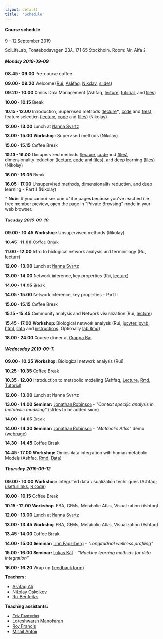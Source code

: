 ```yaml
---
layout: default
title:  'Schedule'
---
```

#### Course schedule

9 - 12 September 2019

SciLifeLab, Tomtebodavagen 23A, 171 65 Stockholm. 
Room: Air, Alfa 2  
  

  
##### Monday 2019-09-09
  

  
**08.45 - 09.00** Pre-course coffee

**09.00 - 09.20** Welcome ([Rui][5], [Ashfaq][6], [Nikolay][7], [slides][23])

**09.20 - 10.00** Omics Data Management (Ashfaq, [lecture][24], [tutorial][34], and [files][35])

**10.00 - 10.15** Break

**10.15 - 12.00** Introduction, Supervised methods ([lecture][31]<b>\*</b>, [code][13] and [files][25]), feature selection ([lecture][30], [code][15] and [files][26]) (Nikolay)

**12.00 - 13.00** Lunch at [Nanna Svartz][11] 

**13.00 - 15.00** **Workshop:** Supervised methods (Nikolay)

**15.00 - 15.15** Coffee Break

**15.15 - 16.00** Unsupervised methods ([lecture][32], [code][14] and [files][27]), dimensionality reduction ([lecture][33], [code][16] and [files][28]), and deep learning ([files][29]) (Nikolay)

**16.00 - 16.05** Break

**16.05 - 17.00** Unsupervised methods, dimensionality reduction, and deep learning - Part II (Nikolay)

**<b>\*</b> Note:** if you cannot see one of the pages because you've reached the free member preview,
open the page in "Private Browsing" mode in your web browser.  


##### Tuesday 2019-09-10

**09.00 - 10.45** **Workshop:** Unsupervised methods (Nikolay)

**10.45 - 11.00** Coffee Break

**11.00 - 12.00** Intro to biological network analysis and terminology (Rui, [lecture][17])

**12.00 - 13.00** Lunch at [Nanna Svartz][11] 

**13.00 - 14.00** Network inference, key properties (Rui, [lecture][21])

**14.00 - 14.05** Break

**14.05 - 15.00** Network inference, key properties - Part II

**15.00 - 15.15** Coffee Break

**15.15 - 15.45** Community analysis and Network visualization (Rui, [lecture][22])

**15.45 - 17.00** **Workshop:** Biological network analysis (Rui, [jupyter.ipynb][20], [html][18], [data](session_topology/data.zip) and [instructions][19]. Optionally [lab.Rmd](session_topology/lab.Rmd))

**18.00 - 24.00** Course dinner at [Grappa Bar][12]



##### Wednesday 2019-09-11

**09.00 - 10.25** **Workshop:** Biological network analysis (Rui)

**10.25 - 10.35** Coffee Break

**10.35 - 12.00** Introduction to metabolic modeling (Ashfaq, [Lecture](session_gems/GenomeScaleModelling_2.html), [Rmd][36], [Tutorial](session_gems/Piano_tutorial_rmrkd.Rmd))

**12.00 - 13.00** Lunch at [Nanna Svartz][11] 

**13.00 - 14.00** **Seminar:** [Jonathan Robinson][3] - *"Context specific analysis in metabolic modeling"* (slides to be added soon)

**14.00 - 14.05** Break

**14.00 - 14.30** **Seminar:** [Jonathan Robinson][3] - *"Metabolic Atlas"* demo ([webpage][37])

**14.30 - 14.45** Coffee Break

**14.45 - 17.00** **Workshop:** Omics data integration with human metabolic Models (Ashfaq, [Rmd][38], [Data][39])


##### Thursday 2019-09-12

**09.00 - 10.00** **Workshop:** Integrated data visualization techniques (Ashfaq; [useful links][41], [R code][42])

**10.00 - 10.15** Coffee Break

**10.15 - 12.00** **Workshop:** FBA, GEMs, Metabolic Atlas, Visualization (Ashfaq)

**12.00 - 13.00** Lunch at [Nanna Svartz][11] 

**13.00 - 13.45** **Workshop**  FBA, GEMs, Metabolic Atlas, Visualization (Ashfaq)

**13.45 - 14.00** Coffee Break

**14.00 - 15.00** **Seminar:** [Linn Fagerberg][1] - *"Longitudinal wellness profiling"*

**15.00 - 16.00** **Seminar:** [Lukas Käll][2] - *"Machine learning methods for data integration"*

**16.00 - 16.20** Wrap up ([feedback form][40])

  
**Teachers:**
- [Ashfaq Ali][6]
- [Nikolay Oskolkov][7]
- [Rui Benfeitas][5]


**Teaching assistants:**
- [Erik Fasterius][8]
- [Lokeshwaran Manoharan][9]
- [Roy Francis][10]
- [Mihail Anton][4]


[1]: https://www.kth.se/kcap/the-kth-center-for-applied-precision-medicine-kcap-1.639039
[2]: http://kaell.org/
[3]: https://research.chalmers.se/en/person/jonrob
[4]: https://www.chalmers.se/en/staff/Pages/mihail-anton.aspx
[5]: https://nbis.se/about/staff/rui-benfeitas/
[6]: https://nbis.se/about/staff/ashfaq-ali/
[7]: https://nbis.se/about/staff/nikolay-oskolkov/
[8]: https://nbis.se/about/staff/erik-fasterius/
[9]: https://nbis.se/about/staff/lokeshwaran-manoharan/
[10]: https://nbis.se/about/staff/roy-francis/
[11]: https://restaurang-ns.ki.se/restaurang-nanna-svartz/
[12]: http://www.grappabar.nu/
[13]: session_ml/SupervisedOMICsIntegration/supervised_omics_integr_CLL.html
[14]: session_ml/UnsupervisedOMICsIntegration/UnsupervisedOMICsIntegration.html
[15]: session_ml/FeatureSelectionIntegrOMICs/OmicsInt_GeneralStats_FeatureSelection.html
[16]: session_ml/DimReductSingleCell/OmicsInt_GeneralStats_DimensionalityReduction.html
[17]: session_topology/1Intro.pdf
[18]: session_topology/lab.html
[19]: session_topology/topology_notes.md
[20]: session_topology/lab.ipynb
[21]: session_topology/2Inference.pdf
[22]: session_topology/3Community.pdf
[23]: session_dm/welcome.pdf
[24]: session_dm/Data-management-for-data-integration.html
[25]: session_ml/SupervisedOMICsIntegration.zip
[26]: session_ml/FeatureSelectionIntegrOMICs.zip
[27]: session_ml/UnsupervisedOMICsIntegration.zip
[28]: session_ml/DimReductSingleCell.zip
[29]: session_ml/DeepLearningDataIntegration.zip
[30]: https://towardsdatascience.com/select-features-for-omics-integration-511390b7e7fd
[31]: https://towardsdatascience.com/supervised-omics-integration-2158e1a6d23f
[32]: https://towardsdatascience.com/unsupervised-omics-integration-688bf8fa49bf
[33]: https://towardsdatascience.com/reduce-dimensions-for-single-cell-4224778a2d67
[34]: session_dm/DataManagementTutorial.Rmd
[35]: session_dm/dm_data.zip
[36]: session_gems/GenomeScaleModelling_2.Rmd
[37]: https://www.metabolicatlas.org/
[38]: session_gems/Piano_tutorial_rmrkd.Rmd
[39]: session_gems/Data.zip
[40]: https://forms.gle/TBTocphDWwPWNzGV6
[41]: session_gems/INSTRUCTIONS.md
[42]: session_gems/Data_visulalization_tutorial/Data_visulalization_tutorial.Rmd
